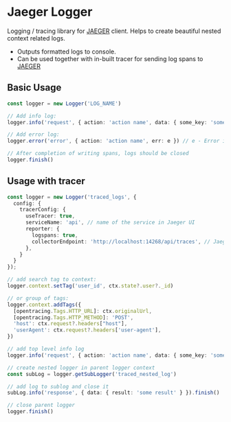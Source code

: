 # Jaeger Logger

Logging / tracing library for [JAEGER](https://www.jaegertracing.io/docs) client. 
Helps to create beautiful nested context related logs.

- Outputs formatted logs to console.
- Can be used together with in-built tracer for sending log spans to [JAEGER](https://www.jaegertracing.io/docs)

## Basic Usage

```ts
const logger = new Logger('LOG_NAME')

// Add info log:
logger.info('request', { action: 'action name', data: { some_key: 'some_value' } })

// Add error log:
logger.error('error', { action: 'action name', err: e }) // e - Error instance

// After completion of writing spans, logs should be closed
logger.finish()
```

## Usage with tracer

```ts
const logger = new Logger('traced_logs', {
  config: {
    tracerConfig: {
      useTracer: true,
      serviceName: 'api', // name of the service in Jaeger UI
      reporter: {
        logspans: true,
        collectorEndpoint: 'http://localhost:14268/api/traces', // Jaeger collector endpoint
      },
    }
  }
});

// add search tag to context:
logger.context.setTag('user_id', ctx.state?.user?._id)

// or group of tags:
logger.context.addTags({
  [opentracing.Tags.HTTP_URL]: ctx.originalUrl,
  [opentracing.Tags.HTTP_METHOD]: 'POST',
  'host': ctx.request?.headers["host"],
  'userAgent': ctx.request?.headers['user-agent'],
})

// add top level info log
logger.info('request', { action: 'action name', data: { some_key: 'some_value' } })

// create nested logger in parent logger context
const subLog = logger.getSubLogger('traced_nested_log')

// add log to sublog and close it
subLog.info('response', { data: { result: 'some result' } }).finish()

// close parent logger
logger.finish()
```

